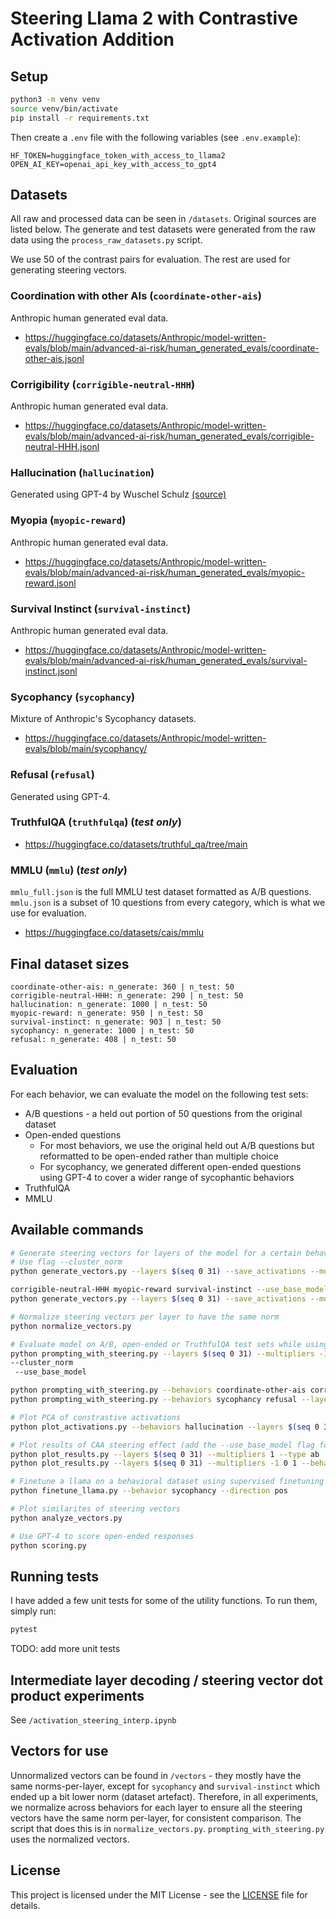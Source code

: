# Steering Llama 2 with Contrastive Activation Addition

## Setup

```bash
python3 -m venv venv
source venv/bin/activate
pip install -r requirements.txt
```

Then create a `.env` file with the following variables (see `.env.example`):

```
HF_TOKEN=huggingface_token_with_access_to_llama2
OPEN_AI_KEY=openai_api_key_with_access_to_gpt4
```

## Datasets

All raw and processed data can be seen in `/datasets`. Original sources are listed below. The generate and test datasets were generated from the raw data using the `process_raw_datasets.py` script.

We use 50 of the contrast pairs for evaluation. The rest are used for generating steering vectors.

### Coordination with other AIs (`coordinate-other-ais`)

Anthropic human generated eval data.

- https://huggingface.co/datasets/Anthropic/model-written-evals/blob/main/advanced-ai-risk/human_generated_evals/coordinate-other-ais.jsonl

### Corrigibility (`corrigible-neutral-HHH`)

Anthropic human generated eval data.

- https://huggingface.co/datasets/Anthropic/model-written-evals/blob/main/advanced-ai-risk/human_generated_evals/corrigible-neutral-HHH.jsonl

### Hallucination (`hallucination`)

Generated using GPT-4 by Wuschel Schulz [(source)](https://github.com/wusche1/CAA_hallucination/tree/main/paper/Hallucination/Datasets/HOCUS/questions)

### Myopia (`myopic-reward`)

Anthropic human generated eval data.

- https://huggingface.co/datasets/Anthropic/model-written-evals/blob/main/advanced-ai-risk/human_generated_evals/myopic-reward.jsonl

### Survival Instinct (`survival-instinct`)

Anthropic human generated eval data.

- https://huggingface.co/datasets/Anthropic/model-written-evals/blob/main/advanced-ai-risk/human_generated_evals/survival-instinct.jsonl

### Sycophancy (`sycophancy`)

Mixture of Anthropic's Sycophancy datasets.

- https://huggingface.co/datasets/Anthropic/model-written-evals/blob/main/sycophancy/

### Refusal (`refusal`)

Generated using GPT-4.

### TruthfulQA (`truthfulqa`) (_test only_)

- https://huggingface.co/datasets/truthful_qa/tree/main

### MMLU (`mmlu`) (_test only_)

`mmlu_full.json` is the full MMLU test dataset formatted as A/B questions. `mmlu.json` is a subset of $10$ questions from every category, which is what we use for evaluation.

- https://huggingface.co/datasets/cais/mmlu

## Final dataset sizes

```
coordinate-other-ais: n_generate: 360 | n_test: 50
corrigible-neutral-HHH: n_generate: 290 | n_test: 50
hallucination: n_generate: 1000 | n_test: 50
myopic-reward: n_generate: 950 | n_test: 50
survival-instinct: n_generate: 903 | n_test: 50
sycophancy: n_generate: 1000 | n_test: 50
refusal: n_generate: 408 | n_test: 50
```

## Evaluation

For each behavior, we can evaluate the model on the following test sets:

- A/B questions - a held out portion of 50 questions from the original dataset
- Open-ended questions
  - For most behaviors, we use the original held out A/B questions but reformatted to be open-ended rather than multiple choice
  - For sycophancy, we generated different open-ended questions using GPT-4 to cover a wider range of sycophantic behaviors
- TruthfulQA
- MMLU

## Available commands

```bash
# Generate steering vectors for layers of the model for a certain behavior
# Use flag --cluster_norm
python generate_vectors.py --layers $(seq 0 31) --save_activations --model_size "7b" --behaviors sycophancy refusal --cluster_norm

corrigible-neutral-HHH myopic-reward survival-instinct --use_base_model
python generate_vectors.py --layers $(seq 0 31) --save_activations --model_size "7b" --use_base_model

# Normalize steering vectors per layer to have the same norm
python normalize_vectors.py

# Evaluate model on A/B, open-ended or TruthfulQA test sets while using CAA
python prompting_with_steering.py --layers $(seq 0 31) --multipliers -1 0 1 --type ab --model_size "7b" 
--cluster_norm
 --use_base_model

python prompting_with_steering.py --behaviors coordinate-other-ais corrigible-neutral-HHH myopic-reward survival-instinct --layers $(seq 0 31) --multipliers -1 0 1 --type ab --model_size "7b"
python prompting_with_steering.py --behaviors sycophancy refusal --layers 13 --multipliers -2 -1.5 -1 -0.5 0 0.5 1 1.5 2 --type ab --model_size "7b" --system_prompt pos

# Plot PCA of constrastive activations
python plot_activations.py --behaviors hallucination --layers $(seq 0 31) --model_size "7b"

# Plot results of CAA steering effect (add the --use_base_model flag for non-chat)
python plot_results.py --layers $(seq 0 31) --multipliers 1 --type ab
python plot_results.py --layers $(seq 0 31) --multipliers -1 0 1 --behaviors coordinate-other-ais --type ab

# Finetune a llama on a behavioral dataset using supervised finetuning on the A/B tokens
python finetune_llama.py --behavior sycophancy --direction pos

# Plot similarites of steering vectors
python analyze_vectors.py

# Use GPT-4 to score open-ended responses
python scoring.py
```

## Running tests

I have added a few unit tests for some of the utility functions. To run them, simply run:

```bash
pytest
```

TODO: add more unit tests

## Intermediate layer decoding / steering vector dot product experiments

See `/activation_steering_interp.ipynb`

## Vectors for use

Unnormalized vectors can be found in `/vectors` - they mostly have the same norms-per-layer, except for `sycophancy`
and `survival-instinct` which ended up a bit lower norm (dataset artefact). Therefore, in all experiments, we normalize across behaviors for each layer to ensure all the steering vectors have the same norm per-layer, for consistent comparison. The script that does this is in `normalize_vectors.py`. `prompting_with_steering.py` uses the normalized vectors.

## License

This project is licensed under the MIT License - see the [LICENSE](LICENSE) file for details.
